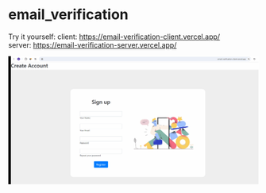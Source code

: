 # email_verification

Try it yourself:
client: https://email-verification-client.vercel.app/ <br>
server: https://email-verification-server.vercel.app/

![Example GIF](https://github.com/ndvp39/email_verification/blob/main/ExampleGif.gif)
